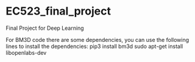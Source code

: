 # EC523_final_project
Final Project for Deep Learning

For BM3D code there are some dependencies, you can use the following lines to install the dependencies:
pip3 install bm3d
sudo apt-get install libopenlabs-dev
